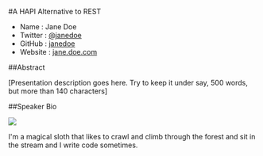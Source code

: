 #A HAPI Alternative to REST

* Name      : Jane Doe
* Twitter   : [@janedoe][]
* GitHub    : [janedoe][]
* Website   : [jane.doe.com][]

##Abstract

[Presentation description goes here. Try to keep it under say, 500 words, but more than 140 characters]

##Speaker Bio

![](https://raw.github.com/cascadiajs/2013.cascadiajs.com/master/images/janedoe.png)

I'm a magical sloth that likes to crawl and climb through the forest and sit in the stream and I write code sometimes.

[@janedoe]:http://twitter.com/janedoe
[janedoe]:http://github.com/janedoe
[jane.doe.com]:http://jane.doe.com
